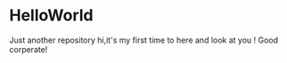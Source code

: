 # HelloWorld
Just another repository 
hi,it's my first time to here and look at you !
Good corperate!
